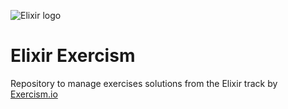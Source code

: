 ![Elixir logo](https://dg8krxphbh767.cloudfront.net/tracks/elixir.svg)

# Elixir Exercism

Repository to manage exercises solutions from the Elixir track by [Exercism.io](https://exercism.org/tracks/elixir)
